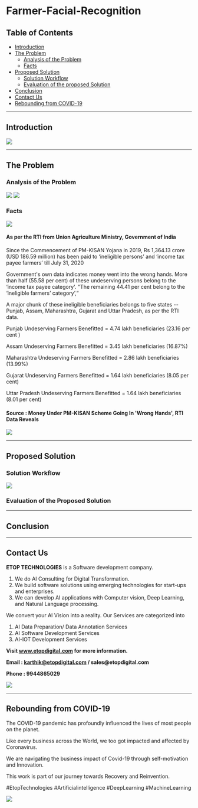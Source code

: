 # Farmer-Facial-Recognition

## Table of Contents ##

* [Introduction](https://github.com/Karthikkannan-AI/Farmer-Facial-Recognition/blob/main/README.md#introduction)
* [The Problem](https://github.com/Karthikkannan-AI/Farmer-Facial-Recognition#the-problem)
  * [Analysis of the Problem](https://github.com/Karthikkannan-AI/Farmer-Facial-Recognition#analysis-of-the-problem)
  * [Facts](https://github.com/Karthikkannan-AI/Farmer-Facial-Recognition#facts)
* [Proposed Solution](https://github.com/Karthikkannan-AI/Farmer-Facial-Recognition#proposed-solution)
  * [Solution Workflow](https://github.com/Karthikkannan-AI/Farmer-Facial-Recognition#solution-workflow)
  * [Evaluation of the proposed Solution](https://github.com/Karthikkannan-AI/Farmer-Facial-Recognition#evaluation-of-the-proposed-solution)
* [Conclusion](https://github.com/Karthikkannan-AI/Farmer-Facial-Recognition/blob/main/README.md#conclusion)
* [Contact Us](https://github.com/Karthikkannan-AI/Farmer-Facial-Recognition/blob/main/README.md#contact-us)
* [Rebounding from COVID-19](https://github.com/Karthikkannan-AI/Farmer-Facial-Recognition/blob/main/README.md#rebounding-from-covid-19)

- - - -

## Introduction ##

<img src="https://github.com/Karthikkannan-AI/Farmer-Facial-Recognition/blob/main/resources/Introduction.png">

- - - -

## The Problem ##

### Analysis of the Problem ###

<img src="https://github.com/Karthikkannan-AI/Farmer-Facial-Recognition/blob/main/resources/Problem%201.png">

<img src="https://github.com/Karthikkannan-AI/Farmer-Facial-Recognition/blob/main/resources/Problem%202.png">

### Facts ###

<img src="https://github.com/Karthikkannan-AI/Farmer-Facial-Recognition/blob/main/resources/Facts%201.png">

#### As per the RTI from Union Agriculture Ministry, Government of India ####

Since the Commencement of PM-KISAN Yojana in 2019, Rs 1,364.13 crore (USD 186.59 million) has been paid to ‘ineligible persons’ and ‘income tax payee farmers’ till July 31, 2020

Government's own data indicates money went into the wrong hands. More than half (55.58 per cent) of these undeserving persons belong to the ‘income tax payee category'. "The remaining 44.41 per cent belong to the ‘ineligible farmers’ category’,“

A major chunk of these ineligible beneficiaries belongs to five states -- Punjab, Assam, Maharashtra, Gujarat and Uttar Pradesh, as per the RTI data.

Punjab Undeserving Farmers Benefitted = 4.74 lakh beneficiaries (23.16 per cent )

Assam Undeserving Farmers Benefitted =  3.45 lakh beneficiaries (16.87%)

Maharashtra Undeserving Farmers Benefitted  = 2.86 lakh beneficiaries (13.99%)

Gujarat Undeserving Farmers Benefitted  = 1.64 lakh beneficiaries (8.05 per cent) 

Uttar Pradesh Undeserving Farmers Benefitted = 1.64 lakh beneficiaries (8.01 per cent) 


#### Source : Money Under PM-KISAN Scheme Going In 'Wrong Hands', RTI Data Reveals ####

<img src="https://github.com/Karthikkannan-AI/Farmer-Facial-Recognition/blob/main/resources/Facts%203.png">

- - - -

## Proposed Solution ##

### Solution Workflow ###

<img src="https://github.com/Karthikkannan-AI/Farmer-Facial-Recognition/blob/main/resources/Solution%20Workflow%201.png">



### Evaluation of the Proposed Solution ###



- - - -

## Conclusion ##



- - - -

## Contact Us ##

__ETOP TECHNOLOGIES__ is a Software development company. 
1. We do AI Consulting for Digital Transformation.
2. We build software solutions using emerging technologies for start-ups and enterprises. 
3. We can develop AI applications with Computer vision, Deep Learning, and Natural Language processing.

We convert your AI Vision into a reality. Our Services are categorized into 
1. AI Data Preparation/ Data Annotation Services 
2. AI Software Development Services 
3. AI-IOT Development Services

__Visit www.etopdigital.com for more information.__

__Email : karthik@etopdigital.com / sales@etopdigital.com__
          
__Phone : 9944865029__

<img src="https://github.com/Karthikkannan-AI/Farmer-Facial-Recognition/blob/main/resources/About%20ETOP%20Technologies_Github.png">

- - - -

## Rebounding from COVID-19 ##

The COVID-19 pandemic has profoundly influenced the lives of most people on the planet.

Like every business across the World, we too got impacted and affected by Coronavirus.

We are navigating the business impact of Covid-19 through self-motivation and Innovation.

This work is part of our journey towards Recovery and Reinvention.

#EtopTechnologies #Artificialintelligence #DeepLearning #MachineLearning


<img src="https://github.com/Karthikkannan-AI/Farmer-Facial-Recognition/blob/main/resources/CoronaPandemic.jpeg">
